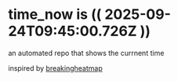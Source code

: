 # time_now is (( 2025-09-24T09:45:00.726Z ))

an automated repo that shows the currnent time

inspired by [breakingheatmap](https://github.com/breakingheatmap/breakingheatmap)